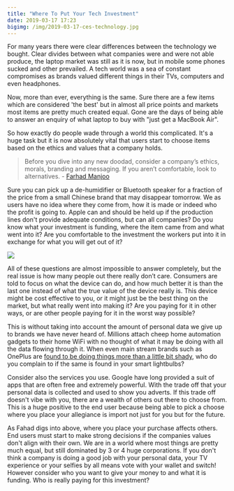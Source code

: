 ```yaml
---
title: "Where To Put Your Tech Investment"
date: 2019-03-17 17:23
bigimg: /img/2019-03-17-ces-technology.jpg
---
```

For many years there were clear differences between the technology we bought. Clear divides between what companies were and were not able produce, the laptop market was still as it is now, but in mobile some phones sucked and other prevailed. A tech world was a sea of constant compromises as brands valued different things in their TVs, computers and even headphones.

Now, more than ever, everything is the same. Sure there are a few items which are considered 'the best' but in almost all price points and markets most items are pretty much created equal. Gone are the days of being able to answer an enquiry of what laptop to buy with "just get a MacBook Air".

So how exactly do people wade through a world this complicated. It's a huge task but it is now absolutely vital that users start to choose items based on the ethics and values that a company holds.

> Before you dive into any new doodad, consider a company’s ethics, morals, branding and messaging. If you aren’t comfortable, look to alternatives. - [Farhad Manjoo](https://www.nytimes.com/2018/11/28/technology/how-to-survive-the-next-era-of-tech-slow-down-and-be-mindful.html)

Sure you can pick up a de-humidifier or Bluetooth speaker for a fraction of the price from a small Chinese brand that may disappear tomorrow. We as users have no idea where they come from, how it is made or indeed who the profit is going to. Apple can and should be held up if the production lines don't provide adequate conditions, but can all companies? Do you know what your investment is funding, where the item came from and what went into it? Are you comfortable to the investment the workers put into it in exchange for what you will get out of it?

![](https://gr36.com/img/2019-03-17-tech-production.png)

All of these questions are almost impossible to answer completely, but the real issue is how many people out there really don’t care. Consumers are told to focus on what the device can do, and how much better it is than the last one instead of what the true value of the device really is. This device might be cost effective to you, or it might just be the best thing on the market, but what really went into making it? Are you paying for it in other ways, or are other people paying for it in the worst way possible?

This is without taking into account the amount of personal data we give up to brands we have never heard of. Millions attach cheep home automation gadgets to their home WiFi with no thought of what it may be doing with all the data flowing through it. When even main stream brands such as OnePlus are [found to be doing things more than a little bit shady](https://www.howtogeek.com/340174/its-time-to-stop-buying-phones-from-oneplus/), who do you complain to if the same is found in your smart lightbulbs?

Consider also the services you use. Google have long provided a suit of apps that are often free and extremely powerful. With the trade off that your personal data is collected and used to show you adverts. If this trade off doesn't vibe with you, there are a wealth of others out there to choose from. This is a huge positive to the end user because being able to pick a choose where you place your allegiance is import not just for you but for the future.

As Fahad digs into above, where you place your purchase affects others. End users must start to make strong decisions if the companies values don't align with their own. We are in a world where most things are pretty much equal, but still dominated by 3 or 4 huge corporations. If you don't think a company is doing a good job with your personal data, your TV experience or your selfies by all means vote with your wallet and switch! However consider who you want to give your money to and what it is funding. Who is really paying for this investment?